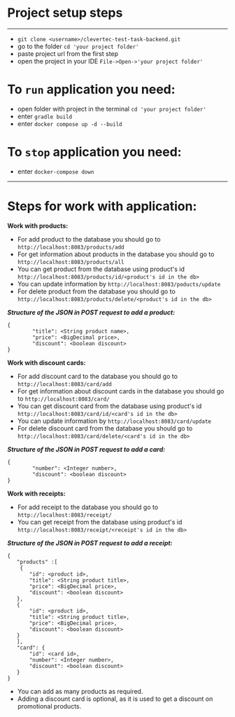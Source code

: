 # __Project setup steps__
___
* ```git clone <username>/clevertec-test-task-backend.git ```
* go to the folder ```cd 'your project folder'```
* paste project url from the first step
* open the project in your IDE ```File->Open->'your project folder'```

# __To ```run``` application you need:__

* open folder with project in the terminal ```cd 'your project folder'```
* enter ```gradle build```
* enter ```docker compose up -d --build```

# __To ```stop``` application you need:__

* enter ```docker-compose down```

___
# __Steps for work with application:__

__Work with products:__
* For add product to the database you should go to ```http://localhost:8083/products/add```
* For get information about products in the database you should go to ```http://localhost:8083/products/all```
* You can get product from the database using product's id ```http://localhost:8083/products/id/<product's id in the db>```
* You can update information by ```http://localhost:8083/poducts/update```
* For delete product from the database you should go to  ```http://localhost:8083/products/delete/<product's id in the db>```

___Structure of the JSON in POST request to add a product:___ 
```
{
        "title": <String product name>,
        "price": <BigDecimal price>,
        "discount": <boolean discount>
}
```

__Work with discount cards:__
* For add discount card to the database you should go to ```http://localhost:8083/card/add```
* For get information about discount cards in the database you should go to ```http://localhost:8083/card/```
* You can get discount card from the database using product's id ```http://localhost:8083/card/id/<card's id in the db>```
* You can update information by ```http://localhost:8083/card/update```
* For delete discount card from the database you should go to  ```http://localhost:8083/card/delete/<card's id in the db>```

___Structure of the JSON in POST request to add a card:___ 
```
{
        "number": <Integer number>,
        "discount": <boolean discount>
}
```

__Work with receipts:__
* For add receipt to the database you should go to ```http://localhost:8083/receipt/```
* You can get receipt from the database using product's id ```http://localhost:8083/receipt/<receipt's id in the db>```

___Structure of the JSON in POST request to add a receipt:___ 
```
{
   "products" :[ 
    {
       "id": <product id>,
       "title": <String product title>,
       "price": <BigDecimal price>,
       "discount": <boolean discount>
   },
   {
       "id": <product id>,
       "title": <String product title>,
       "price": <BigDecimal price>,
       "discount": <boolean discount>
   }
   ],
   "card": {
       "id": <card id>,
       "number": <Integer number>,
       "discount": <boolean discount>
   } 
}
```
* You can add as many products as required.
* Adding a discount card is optional, as it is used to get a discount on promotional products. 